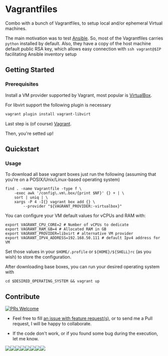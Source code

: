 # Vagrantfiles

Combo with a bunch of Vagrantfiles, to setup local and/or ephemeral Virtual
machines.

The main motivation was to test [Ansible](https://www.ansible.com/). So, most
of the Vagrantfiles carries `python` installed by default.
Also, they have a copy of the host machine default public RSA key, which allows
easy connection with `ssh vagrant@$IP` facilitating Ansible inventory setup

## Getting Started

### Prerequisites

Install a VM provider supported by Vagrant, most popular is [VirtualBox](https://www.virtualbox.org/wiki/Downloads).

For libvirt support the following plugin is necessary

```bash
vagrant plugin install vagrant-libvirt
```

Last step is (of course) [Vagrant](https://www.vagrantup.com/downloads.html).

Then, you're setted up!

## Quickstart

### Usage

To download all base vagrant boxes just run the following (assuming that
you're on a POSIX/Unix/Linux-based operating system)

```shell
find . -name Vagrantfile -type f \
    -exec awk '/config\.vm\.box/{print $NF}' {} + | \
    sort | uniq | \
    xargs -P 4 -I{} vagrant box add {} \
        --provider "${VAGRANT_PROVIDER:-virtualbox}"
```

You can configure your VM default values for vCPUs and RAM with:

```shell
export VAGRANT_CPU_CORE=2 # Number of vCPUs to dedicate
export VAGRANT_RAM_GB=4 # Allocated RAM in GB
export VAGRANT_PROVIDER=libvirt # alternative VM provider
export VAGRANT_IPV4_ADDRESS=192.168.50.111 # default Ipv4 address for VM
```

Set those values in your `$HOME/.profile` or `${HOME}/${SHELL}rc` (as you wish)
to store the configuration.

After downloading base boxes, you can run your desired operating system with

```shell
cd $DESIRED_OPERATING_SYSTEM && vagrant up
```

## Contribute

[![PRs Welcome](https://img.shields.io/badge/PRs-welcome-brightgreen.svg?style=flat-square)](http://makeapullrequest.com)

- Feel free to fill [an issue with feature request(s)](https://github.com/macunha1/Vagrantfiles/issues),
or to send me a Pull request, I will be happy to collaborate.

- If the code don't work, or if you found some bug during the execution, let me know.

[![](https://sourcerer.io/fame/macunha1/macunha1/Vagrantfiles/images/0)](https://sourcerer.io/fame/macunha1/macunha1/Vagrantfiles/links/0)[![](https://sourcerer.io/fame/macunha1/macunha1/Vagrantfiles/images/1)](https://sourcerer.io/fame/macunha1/macunha1/Vagrantfiles/links/1)[![](https://sourcerer.io/fame/macunha1/macunha1/Vagrantfiles/images/2)](https://sourcerer.io/fame/macunha1/macunha1/Vagrantfiles/links/2)[![](https://sourcerer.io/fame/macunha1/macunha1/Vagrantfiles/images/3)](https://sourcerer.io/fame/macunha1/macunha1/Vagrantfiles/links/3)[![](https://sourcerer.io/fame/macunha1/macunha1/Vagrantfiles/images/4)](https://sourcerer.io/fame/macunha1/macunha1/Vagrantfiles/links/4)[![](https://sourcerer.io/fame/macunha1/macunha1/Vagrantfiles/images/5)](https://sourcerer.io/fame/macunha1/macunha1/Vagrantfiles/links/5)[![](https://sourcerer.io/fame/macunha1/macunha1/Vagrantfiles/images/6)](https://sourcerer.io/fame/macunha1/macunha1/Vagrantfiles/links/6)[![](https://sourcerer.io/fame/macunha1/macunha1/Vagrantfiles/images/7)](https://sourcerer.io/fame/macunha1/macunha1/Vagrantfiles/links/7)
